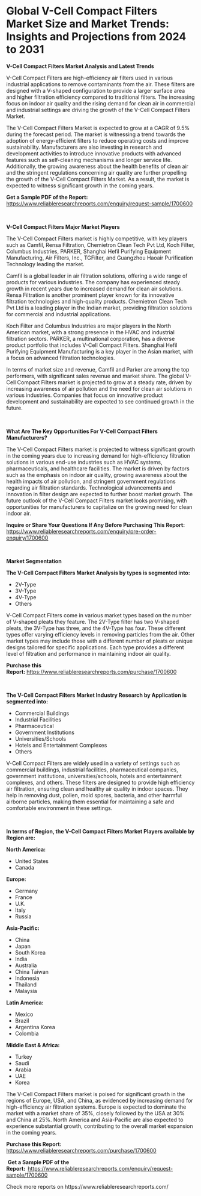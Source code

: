 <p><h1>Global V-Cell Compact Filters Market Size and Market Trends: Insights and Projections from 2024 to 2031</h1></p><p><strong>V-Cell Compact Filters Market Analysis and Latest Trends</strong></p>
<p><p>V-Cell Compact Filters are high-efficiency air filters used in various industrial applications to remove contaminants from the air. These filters are designed with a V-shaped configuration to provide a larger surface area and higher filtration efficiency compared to traditional filters. The increasing focus on indoor air quality and the rising demand for clean air in commercial and industrial settings are driving the growth of the V-Cell Compact Filters Market.</p><p>The V-Cell Compact Filters Market is expected to grow at a CAGR of 9.5% during the forecast period. The market is witnessing a trend towards the adoption of energy-efficient filters to reduce operating costs and improve sustainability. Manufacturers are also investing in research and development activities to introduce innovative products with advanced features such as self-cleaning mechanisms and longer service life. Additionally, the growing awareness about the health benefits of clean air and the stringent regulations concerning air quality are further propelling the growth of the V-Cell Compact Filters Market. As a result, the market is expected to witness significant growth in the coming years.</p></p>
<p><strong>Get a Sample PDF of the Report:&nbsp;</strong> <a href="https://www.reliableresearchreports.com/enquiry/request-sample/1700600">https://www.reliableresearchreports.com/enquiry/request-sample/1700600</a></p>
<p>&nbsp;</p>
<p><strong>V-Cell Compact Filters Major Market Players</strong></p>
<p><p>The V-Cell Compact Filters market is highly competitive, with key players such as Camfil, Rensa Filtration, Chemietron Clean Tech Pvt Ltd, Koch Filter, Columbus Industries, PARKER, Shanghai Hefil Purifying Equipment Manufacturing, Air Filters, Inc., TGFilter, and Guangzhou Haoair Purification Technology leading the market. </p><p>Camfil is a global leader in air filtration solutions, offering a wide range of products for various industries. The company has experienced steady growth in recent years due to increased demand for clean air solutions. Rensa Filtration is another prominent player known for its innovative filtration technologies and high-quality products. Chemietron Clean Tech Pvt Ltd is a leading player in the Indian market, providing filtration solutions for commercial and industrial applications.</p><p>Koch Filter and Columbus Industries are major players in the North American market, with a strong presence in the HVAC and industrial filtration sectors. PARKER, a multinational corporation, has a diverse product portfolio that includes V-Cell Compact Filters. Shanghai Hefil Purifying Equipment Manufacturing is a key player in the Asian market, with a focus on advanced filtration technologies.</p><p>In terms of market size and revenue, Camfil and Parker are among the top performers, with significant sales revenue and market share. The global V-Cell Compact Filters market is projected to grow at a steady rate, driven by increasing awareness of air pollution and the need for clean air solutions in various industries. Companies that focus on innovative product development and sustainability are expected to see continued growth in the future.</p></p>
<p>&nbsp;</p>
<p><strong>What Are The Key Opportunities For V-Cell Compact Filters Manufacturers?</strong></p>
<p><p>The V-Cell Compact Filters market is projected to witness significant growth in the coming years due to increasing demand for high-efficiency filtration solutions in various end-use industries such as HVAC systems, pharmaceuticals, and healthcare facilities. The market is driven by factors such as the emphasis on indoor air quality, growing awareness about the health impacts of air pollution, and stringent government regulations regarding air filtration standards. Technological advancements and innovation in filter design are expected to further boost market growth. The future outlook of the V-Cell Compact Filters market looks promising, with opportunities for manufacturers to capitalize on the growing need for clean indoor air.</p></p>
<p><strong>Inquire or Share Your Questions If Any Before Purchasing This Report:</strong> <a href="https://www.reliableresearchreports.com/enquiry/pre-order-enquiry/1700600">https://www.reliableresearchreports.com/enquiry/pre-order-enquiry/1700600</a></p>
<p>&nbsp;</p>
<p><strong>Market Segmentation</strong></p>
<p><strong>The V-Cell Compact Filters Market Analysis by types is segmented into:</strong></p>
<p><ul><li>2V-Type</li><li>3V-Type</li><li>4V-Type</li><li>Others</li></ul></p>
<p><p>V-Cell Compact Filters come in various market types based on the number of V-shaped pleats they feature. The 2V-Type filter has two V-shaped pleats, the 3V-Type has three, and the 4V-Type has four. These different types offer varying efficiency levels in removing particles from the air. Other market types may include those with a different number of pleats or unique designs tailored for specific applications. Each type provides a different level of filtration and performance in maintaining indoor air quality.</p></p>
<p><strong>Purchase this Report:&nbsp;</strong><a href="https://www.reliableresearchreports.com/purchase/1700600">https://www.reliableresearchreports.com/purchase/1700600</a></p>
<p>&nbsp;</p>
<p><strong>The V-Cell Compact Filters Market Industry Research by Application is segmented into:</strong></p>
<p><ul><li>Commercial Buildings</li><li>Industrial Facilities</li><li>Pharmaceutical</li><li>Government Institutions</li><li>Universities/Schools</li><li>Hotels and Entertainment Complexes</li><li>Others</li></ul></p>
<p><p>V-Cell Compact Filters are widely used in a variety of settings such as commercial buildings, industrial facilities, pharmaceutical companies, government institutions, universities/schools, hotels and entertainment complexes, and others. These filters are designed to provide high efficiency air filtration, ensuring clean and healthy air quality in indoor spaces. They help in removing dust, pollen, mold spores, bacteria, and other harmful airborne particles, making them essential for maintaining a safe and comfortable environment in these settings.</p></p>
<p>&nbsp;</p>
<p><strong>In terms of Region, the V-Cell Compact Filters Market Players available by Region are:</strong></p>
<p>
    <p> <strong> North America: </strong>
        <ul>
            <li>United States</li>
            <li>Canada</li>
        </ul>
        </p> 
    <p> <strong> Europe: </strong>
        <ul>
            <li>Germany</li>
            <li>France</li>
            <li>U.K.</li>
            <li>Italy</li>
            <li>Russia</li>
        </ul>
        </p> 
    <p> <strong> Asia-Pacific: </strong>
        <ul>
            <li>China</li>
            <li>Japan</li>
            <li>South Korea</li>
            <li>India</li>
            <li>Australia</li>
            <li>China Taiwan</li>
            <li>Indonesia</li>
            <li>Thailand</li>
            <li>Malaysia</li>
        </ul>
        </p> 
    <p> <strong> Latin America: </strong>
        <ul>
            <li>Mexico</li>
            <li>Brazil</li>
            <li>Argentina Korea</li>
            <li>Colombia</li>
        </ul>
        </p> 
    <p> <strong> Middle East & Africa: </strong>
        <ul>
            <li>Turkey</li>
            <li>Saudi</li>
            <li>Arabia</li>
            <li>UAE</li>
            <li>Korea</li>
        </ul>
    </p>
    </p>
<p><p>The V-Cell Compact Filters market is poised for significant growth in the regions of Europe, USA, and China, as evidenced by increasing demand for high-efficiency air filtration systems. Europe is expected to dominate the market with a market share of 35%, closely followed by the USA at 30% and China at 25%. North America and Asia-Pacific are also expected to experience substantial growth, contributing to the overall market expansion in the coming years.</p></p>
<p><strong>Purchase this Report: </strong><a href="https://www.reliableresearchreports.com/purchase/1700600">https://www.reliableresearchreports.com/purchase/1700600</a></p>
<p>&nbsp;<strong>Get a Sample PDF of the Report:&nbsp;&nbsp;</strong><a href="https://www.reliableresearchreports.com/enquiry/request-sample/1700600">https://www.reliableresearchreports.com/enquiry/request-sample/1700600</a></p>
<p><strong></strong></p>
<p>Check more reports on https://www.reliableresearchreports.com/</p>